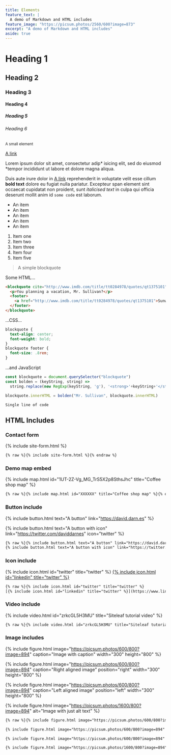 ```yaml
---
title: Elements
feature_text: |
  A demo of Markdown and HTML includes
feature_image: "https://picsum.photos/2560/600?image=873"
excerpt: "A demo of Markdown and HTML includes"
aside: true
---
```


# Heading 1

## Heading 2

### Heading 3

#### Heading 4

##### Heading 5

###### Heading 6

<small>A small element</small>

[A link](https://david.darn.es "A link")

Lorem ipsum dolor sit amet, consectetur adip* isicing elit, sed do eiusmod *tempor incididunt ut labore et dolore magna aliqua.

Duis aute irure dolor in [A link](https://david.darn.es "A link") reprehenderit in voluptate velit esse cillum **bold text** dolore eu fugiat nulla pariatur. Excepteur span element sint occaecat cupidatat non proident, sunt _italicised text_ in culpa qui officia deserunt mollit anim id `some code` est laborum.

* An item
* An item
* An item
* An item
* An item

1. Item one
2. Item two
3. Item three
4. Item four
5. Item five

> A simple blockquote

Some HTML...

``` html
<blockquote cite="http://www.imdb.com/title/tt0284978/quotes/qt1375101">
  <p>You planning a vacation, Mr. Sullivan?</p>
  <footer>
    <a href="http://www.imdb.com/title/tt0284978/quotes/qt1375101">Sunways Security Guard</a>
  </footer>
</blockquote>
```

...CSS...

``` css
blockquote {
  text-align: center;
  font-weight: bold;
}
blockquote footer {
  font-size: .8rem;
}
```

...and JavaScript

``` js
const blockquote = document.querySelector("blockquote")
const bolden = (keyString, string) =>
  string.replace(new RegExp(keyString, 'g'), '<strong>'+keyString+'</strong>')

blockquote.innerHTML = bolden("Mr. Sullivan", blockquote.innerHTML)
```

`Single line of code`

## HTML Includes

### Contact form

{% include site-form.html %}

``` html
{% raw %}{% include site-form.html %}{% endraw %}
```

### Demo map embed

{% include map.html id="1UT-2Z-Vg_MG_TrS5X2p8SthsJhc" title="Coffee shop map" %}

``` html
{% raw %}{% include map.html id="XXXXXX" title="Coffee shop map" %}{% endraw %}
```

### Button include

{% include button.html text="A button" link="https://david.darn.es" %}

{% include button.html text="A button with icon" link="https://twitter.com/daviddarnes" icon="twitter" %}

``` html
{% raw %}{% include button.html text="A button" link="https://david.darn.es" %}
{% include button.html text="A button with icon" link="https://twitter.com/daviddarnes" icon="twitter" %}{% endraw %}
```

### Icon include

{% include icon.html id="twitter" title="twitter" %} [{% include icon.html id="linkedin" title="twitter" %}](https://www.linkedin.com/in/anne-bonfante/)

``` html
{% raw %}{% include icon.html id="twitter" title="twitter" %}
[{% include icon.html id="linkedin" title="twitter" %}](https://www.linkedin.com/in/anne-bonfante/){% endraw %}
```

### Video include

{% include video.html id="zrkcGL5H3MU" title="Siteleaf tutorial video" %}

``` html
{% raw %}{% include video.html id="zrkcGL5H3MU" title="Siteleaf tutorial video" %}{% endraw %}
```


### Image includes

{% include figure.html image="https://picsum.photos/600/800?image=894" caption="Image with caption" width="300" height="800" %}

{% include figure.html image="https://picsum.photos/600/800?image=894" caption="Right aligned image" position="right" width="300" height="800" %}

{% include figure.html image="https://picsum.photos/600/800?image=894" caption="Left aligned image" position="left" width="300" height="800" %}

{% include figure.html image="https://picsum.photos/1600/800?image=894" alt="Image with just alt text" %}

``` html
{% raw %}{% include figure.html image="https://picsum.photos/600/800?image=894" caption="Image with caption" width="300" height="800" %}

{% include figure.html image="https://picsum.photos/600/800?image=894" caption="Right aligned image" position="right" width="300" height="800" %}

{% include figure.html image="https://picsum.photos/600/800?image=894" caption="Left aligned image" position="left" width="300" height="800" %}

{% include figure.html image="https://picsum.photos/1600/800?image=894" alt="Image with just alt text" %}{% endraw %}
```
